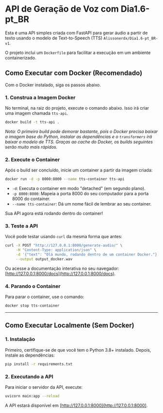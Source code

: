 # API de Geração de Voz com Dia1.6-pt_BR

Esta é uma API simples criada com FastAPI para gerar áudio a partir de texto usando o modelo de Text-to-Speech (TTS) `Alissonerdx/Dia1.6-pt_BR-v1`.

O projeto inclui um `Dockerfile` para facilitar a execução em um ambiente containerizado.

## Como Executar com Docker (Recomendado)

Com o Docker instalado, siga os passos abaixo.

### 1. Construa a Imagem Docker

No terminal, na raiz do projeto, execute o comando abaixo. Isso irá criar uma imagem chamada `tts-api`.

```bash
docker build -t tts-api .
```

*Nota: O primeiro build pode demorar bastante, pois o Docker precisa baixar a imagem base do Python, instalar as dependências e o `transformers` irá baixar o modelo de TTS. Graças ao cache do Docker, os builds seguintes serão muito mais rápidos.*

### 2. Execute o Container

Após o build ser concluído, inicie um container a partir da imagem criada:

```bash
docker run -d -p 8000:8000 --name tts-container tts-api
```
- `-d`: Executa o container em modo "detached" (em segundo plano).
- `-p 8000:8000`: Mapeia a porta 8000 do seu computador para a porta 8000 do container.
- `--name tts-container`: Dá um nome fácil de lembrar ao seu container.

Sua API agora está rodando dentro do container!

### 3. Teste a API

Você pode testar usando `curl` da mesma forma que antes:

```bash
curl -X POST "http://127.0.0.1:8000/generate-audio/" \
     -H "Content-Type: application/json" \
     -d '{"text": "Olá mundo, rodando dentro de um container Docker."}' \
     --output output_docker.wav
```

Ou acesse a documentação interativa no seu navegador: [http://127.0.0.1:8000/docs](http://127.0.0.1:8000/docs).

### 4. Parando o Container

Para parar o container, use o comando:
```bash
docker stop tts-container
```

---

## Como Executar Localmente (Sem Docker)

### 1. Instalação

Primeiro, certifique-se de que você tem o Python 3.8+ instalado. Depois, instale as dependências:

```bash
pip install -r requirements.txt
```

### 2. Executando a API

Para iniciar o servidor da API, execute:

```bash
uvicorn main:app --reload
```

A API estará disponível em [http://127.0.0.1:8000](http://127.0.0.1:8000).

```